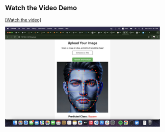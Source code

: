 ## Watch the Video Demo

[[Watch the video]](https://player.vimeo.com/video/967144229)

[![Watch the video](https://github.com/djellab-ahmed/FaceShapeClassifier/blob/main/demo.png)](https://player.vimeo.com/video/967144229)






